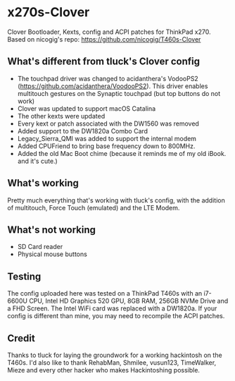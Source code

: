 # x270s-Clover
Clover Bootloader, Kexts, config and ACPI patches for ThinkPad x270.
Based on nicogig's repo: https://github.com/nicogig/T460s-Clover

## What's different from tluck's Clover config
- The touchpad driver was changed to acidanthera's VodooPS2 (https://github.com/acidanthera/VoodooPS2). This driver enables multitouch gestures on the Synaptic touchpad (but top buttons do not work)
- Clover was updated to support macOS Catalina
- The other kexts were updated
- Every kext or patch associated with the DW1560 was removed
- Added support to the DW1820a Combo Card
- Legacy_Sierra_QMI was added to support the internal modem
- Added CPUFriend to bring base frequency down to 800MHz.
- Added the old Mac Boot chime (because it reminds me of my old iBook. and it's cute.)

## What's working
Pretty much everything that's working with tluck's config, with the addition of multitouch, Force Touch (emulated) and the LTE Modem.

## What's not working
- SD Card reader
- Physical mouse buttons

## Testing
The config uploaded here was tested on a ThinkPad T460s with an i7-6600U CPU, Intel HD Graphics 520 GPU, 8GB RAM, 256GB NVMe Drive and a FHD Screen. The Intel WiFi card was replaced with a DW1820a. If your config is different than mine, you may need to recompile the ACPI patches.

## Credit
Thanks to tluck for laying the groundwork for a working hackintosh on the T460s. I'd also like to thank RehabMan, Shmilee, vusun123, TimeWalker, Mieze and every other hacker who makes Hackintoshing possible.
